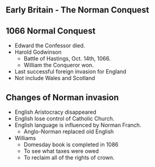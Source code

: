 ## Early Britain - The Norman Conquest

## 1066 Normal Conquest
- Edward the Confessor died.
- Harold Godwinson
    - Battle of Hastings, Oct. 14th, 1066.
    - William the Conqueror won.
- Last successful foreign invasion for England
- Not include Wales and Scotland

## Changes of Norman invasion
- English Aristocracy disappeared
- English lose control of Catholic Church.
- English language is influenced by Norman Franch.
    - Anglo-Norman replaced old English
- Williams
    - Domesday book is completed in 1086
    - To see what taxes were owed
    - To reclaim all of the rights of crown.

